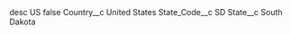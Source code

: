 <?xml version="1.0" encoding="UTF-8"?>
<CustomMetadata xmlns="http://soap.sforce.com/2006/04/metadata" xmlns:xsi="http://www.w3.org/2001/XMLSchema-instance" xmlns:xsd="http://www.w3.org/2001/XMLSchema">
    <description>desc</description>
    <label>US</label>
    <protected>false</protected>
    <values>
        <field>Country__c</field>
        <value xsi:type="xsd:string">United States</value>
    </values>
    <values>
        <field>State_Code__c</field>
        <value xsi:type="xsd:string">SD</value>
    </values>
    <values>
        <field>State__c</field>
        <value xsi:type="xsd:string">South Dakota</value>
    </values>
</CustomMetadata>
